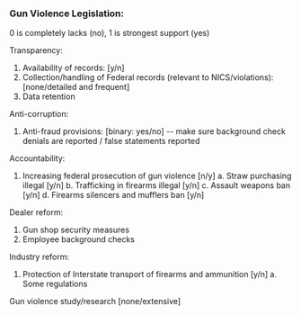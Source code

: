 ### Gun Violence Legislation:

0 is completely lacks (no), 1 is strongest support (yes)

Transparency:
1. Availability of records: [y/n]
2. Collection/handling of Federal records (relevant to NICS/violations): [none/detailed and frequent]
3. Data retention

Anti-corruption:
1. Anti-fraud provisions: [binary: yes/no] -- make sure background check denials are reported / false statements reported

Accountability:
1. Increasing federal prosecution of gun violence [n/y]
  a. Straw purchasing illegal [y/n]
  b. Trafficking in firearms illegal [y/n]
  c. Assault weapons ban  [y/n]
  d. Firearms silencers and mufflers ban [y/n]

Dealer reform:
1. Gun shop security measures
2. Employee background checks

Industry reform:
1. Protection of Interstate transport of firearms and ammunition [y/n]
  a. Some regulations


Gun violence study/research [none/extensive]
